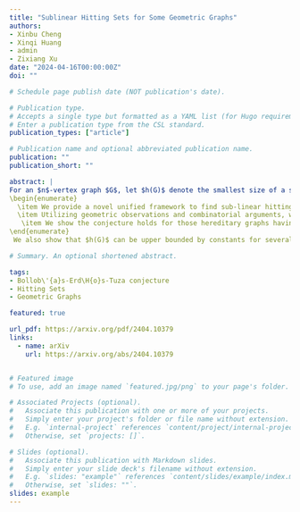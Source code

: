 ```yaml
---
title: "Sublinear Hitting Sets for Some Geometric Graphs"
authors:
- Xinbu Cheng
- Xinqi Huang
- admin
- Zixiang Xu
date: "2024-04-16T00:00:00Z"
doi: ""

# Schedule page publish date (NOT publication's date).

# Publication type.
# Accepts a single type but formatted as a YAML list (for Hugo requirements).
# Enter a publication type from the CSL standard.
publication_types: ["article"]

# Publication name and optional abbreviated publication name.
publication: ""
publication_short: ""

abstract: |
For an $n$-vertex graph $G$, let $h(G)$ denote the smallest size of a subset of $V(G)$ such that it intersects every maximum independent set of $G$. A conjecture posed by Bollob\'{a}s, Erd\H{o}s and Tuza in early 90s remains widely open, asserting that for any $n$-vertex graph $G$, if the independence number $\alpha(G) =\Omega(n) $, then $h(G) = o(n)$. In this paper, we establish the validity of this conjecture for various classes of graphs, Our main contributions include:
\begin{enumerate}
  \item We provide a novel unified framework to find sub-linear hitting sets for graphs with certain locally sparse properties. Based on this framework, we can find hitting sets of size at most $O(\frac{n}{\log{n}})$ in any $n$-vertex even-hole-free graph (in particular, chordal graph) and in any $n$-vertex disk graph, with linear independence numbers. 
  \item Utilizing geometric observations and combinatorial arguments, we show that any $n$-vertex circle graph $G$ with linear independence number satisfies $h(G)\le O(\sqrt{n})$. Moreover, we extend this methodology to more general classes of graphs.
   \item We show the conjecture holds for those hereditary graphs having sublinear balanced separators.
\end{enumerate}
 We also show that $h(G)$ can be upper bounded by constants for several sporadic families of graphs with large independence numbers.

# Summary. An optional shortened abstract.

tags:
- Bollob\'{a}s-Erd\H{o}s-Tuza conjecture
- Hitting Sets
- Geometric Graphs

featured: true

url_pdf: https://arxiv.org/pdf/2404.10379
links:
  - name: arXiv
    url: https://arxiv.org/abs/2404.10379


# Featured image
# To use, add an image named `featured.jpg/png` to your page's folder. 

# Associated Projects (optional).
#   Associate this publication with one or more of your projects.
#   Simply enter your project's folder or file name without extension.
#   E.g. `internal-project` references `content/project/internal-project/index.md`.
#   Otherwise, set `projects: []`.

# Slides (optional).
#   Associate this publication with Markdown slides.
#   Simply enter your slide deck's filename without extension.
#   E.g. `slides: "example"` references `content/slides/example/index.md`.
#   Otherwise, set `slides: ""`.
slides: example
---
```

